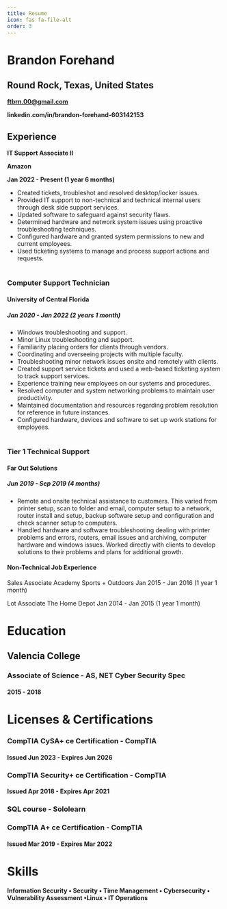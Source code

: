 ```yaml
---
title: Resume
icon: fas fa-file-alt
order: 3
---
```



# Brandon Forehand
## Round Rock, Texas, United States
**ftbrn.00@gmail.com**

**linkedin.com/in/brandon-forehand-603142153**

Experience
---

**IT Support Associate II**

**Amazon**

**Jan 2022 - Present (1 year 6 months)**
- Created tickets, troubleshot and resolved desktop/locker issues.
- Provided IT support to non-technical and technical internal users through desk side support services.
- Updated software to safeguard against security flaws.
- Determined hardware and network system issues using proactive troubleshooting techniques.
- Configured hardware and granted system permissions to new and current employees.
- Used ticketing systems to manage and process support actions and requests.
#

### Computer Support Technician
#### University of Central Florida
##### Jan 2020 - Jan 2022 (2 years 1 month)
- Windows troubleshooting and support.
- Minor Linux troubleshooting and support.
- Familiarity placing orders for clients through vendors.
- Coordinating and overseeing projects with multiple faculty.
- Troubleshooting minor network issues onsite and remotely with clients.
- Created support service tickets and used a web-based ticketing system to track support services.
- Experience training new employees on our systems and procedures.
- Resolved computer and system networking problems to maintain user productivity.
- Maintained documentation and resources regarding problem resolution for reference in future instances.
- Configured hardware, devices and software to set up work stations for employees.
#

### Tier 1 Technical Support
#### Far Out Solutions
##### Jun 2019 - Sep 2019 (4 months)
- Remote and onsite technical assistance to customers. This varied from printer setup, scan to folder and email, computer setup to a network, router install and setup, backup software setup and configuration and check scanner setup to computers.
- Handled hardware and software troubleshooting dealing with printer problems and errors, routers, email issues and archiving, computer hardware and windows issues. Worked directly with clients to develop solutions to their problems and plans for additional growth.




#### Non-Technical Job Experience

Sales Associate
Academy Sports + Outdoors
Jan 2015 - Jan 2016 (1 year 1 month)

Lot Associate
The Home Depot
Jan 2014 - Jan 2015 (1 year 1 month)



# Education

## Valencia College
### Associate of Science - AS, NET Cyber Security Spec
#### 2015 - 2018


# Licenses & Certifications
### CompTIA CySA+ ce Certification - CompTIA
#### Issued Jun 2023 - Expires Jun 2026


### CompTIA Security+ ce Certification - CompTIA
#### Issued Apr 2018 - Expires Apr 2021



### SQL course - Sololearn


### CompTIA A+ ce Certification - CompTIA
#### Issued Mar 2019 - Expires Mar 2022


# Skills

#### Information Security • Security • Time Management • Cybersecurity • Vulnerability Assessment •Linux • IT Operations
